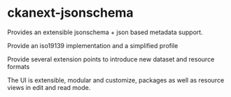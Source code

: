 # ckanext-jsonschema

Provides an extensible jsonschema + json based metadata support.

Provide an iso19139 implementation and a simplified profile

Provide several extension points to introduce new dataset and resource formats

The UI is extensible, modular and customize, packages as well as resource views in edit and read mode.